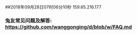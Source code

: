 ##2018年09月28日07时06分10秒 159.65.216.177
### 兔友常见问题及解答: https://github.com/wanggonging/d/blob/w/FAQ.md
